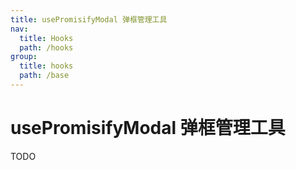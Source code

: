 ```yaml
---
title: usePromisifyModal 弹框管理工具
nav:
  title: Hooks
  path: /hooks
group:
  title: hooks
  path: /base
---
```


# usePromisifyModal 弹框管理工具

TODO
